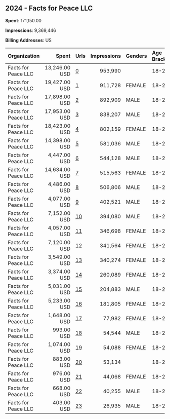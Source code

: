 ## 2024 - Facts for Peace LLC 
**Spent**: 171,150.00

**Impressions**: 9,369,446

**Billing Addresses**: US

|Organization|Spent|Urls|Impressions|Genders|Age Brackets|Country Codes|
|:---|---:|:---|---:|:---|:---|:---|
|Facts for Peace LLC|13,246.00 USD|[0](https://www.snap.com/political-ads/asset/649b00d3761474e3b1593743418abf4e73b8d91587ad508ac157551771bf04a1?mediaType=mp4)|953,990||18-29|united states|
|Facts for Peace LLC|19,427.00 USD|[1](https://www.snap.com/political-ads/asset/4d651bf8fabafd5b402aaf289ea8be7d7b0becc6450574864928b3a5e7ce37d3?mediaType=mp4)|911,728|FEMALE|18-24|united states|
|Facts for Peace LLC|17,898.00 USD|[2](https://www.snap.com/political-ads/asset/4d651bf8fabafd5b402aaf289ea8be7d7b0becc6450574864928b3a5e7ce37d3?mediaType=mp4)|892,909|MALE|18-24|united states|
|Facts for Peace LLC|17,953.00 USD|[3](https://www.snap.com/political-ads/asset/4d651bf8fabafd5b402aaf289ea8be7d7b0becc6450574864928b3a5e7ce37d3?mediaType=mp4)|838,207|MALE|18-24|united states|
|Facts for Peace LLC|18,423.00 USD|[4](https://www.snap.com/political-ads/asset/4d651bf8fabafd5b402aaf289ea8be7d7b0becc6450574864928b3a5e7ce37d3?mediaType=mp4)|802,159|FEMALE|18-24|united states|
|Facts for Peace LLC|14,398.00 USD|[5](https://www.snap.com/political-ads/asset/8fb61fe66e9ccfc3a910d7392dea91eef1e7976a508e9dfe13b44df903e8cf9e?mediaType=mp4)|581,036|MALE|18-24|united states|
|Facts for Peace LLC|4,447.00 USD|[6](https://www.snap.com/political-ads/asset/6ce49737cc81ba315c69cf6cb35c8cb981614180ee77d243f72c1fda1dde0eb6?mediaType=mp4)|544,128|MALE|18-24|united states|
|Facts for Peace LLC|14,634.00 USD|[7](https://www.snap.com/political-ads/asset/8fb61fe66e9ccfc3a910d7392dea91eef1e7976a508e9dfe13b44df903e8cf9e?mediaType=mp4)|515,563|FEMALE|18-24|united states|
|Facts for Peace LLC|4,486.00 USD|[8](https://www.snap.com/political-ads/asset/6ce49737cc81ba315c69cf6cb35c8cb981614180ee77d243f72c1fda1dde0eb6?mediaType=mp4)|506,806|MALE|18-24|united states|
|Facts for Peace LLC|4,077.00 USD|[9](https://www.snap.com/political-ads/asset/6ce49737cc81ba315c69cf6cb35c8cb981614180ee77d243f72c1fda1dde0eb6?mediaType=mp4)|402,521|MALE|18-24|united states|
|Facts for Peace LLC|7,152.00 USD|[10](https://www.snap.com/political-ads/asset/b4788ddb7ea15e15c95077cfdb895cdd048d3099da9527964596ac706cb0349b?mediaType=mp4)|394,080|MALE|18-24|united states|
|Facts for Peace LLC|4,057.00 USD|[11](https://www.snap.com/political-ads/asset/6ce49737cc81ba315c69cf6cb35c8cb981614180ee77d243f72c1fda1dde0eb6?mediaType=mp4)|346,698|FEMALE|18-24|united states|
|Facts for Peace LLC|7,120.00 USD|[12](https://www.snap.com/political-ads/asset/b4788ddb7ea15e15c95077cfdb895cdd048d3099da9527964596ac706cb0349b?mediaType=mp4)|341,564|FEMALE|18-24|united states|
|Facts for Peace LLC|3,549.00 USD|[13](https://www.snap.com/political-ads/asset/6ce49737cc81ba315c69cf6cb35c8cb981614180ee77d243f72c1fda1dde0eb6?mediaType=mp4)|340,274|FEMALE|18-24|united states|
|Facts for Peace LLC|3,374.00 USD|[14](https://www.snap.com/political-ads/asset/6ce49737cc81ba315c69cf6cb35c8cb981614180ee77d243f72c1fda1dde0eb6?mediaType=mp4)|260,089|FEMALE|18-24|united states|
|Facts for Peace LLC|5,031.00 USD|[15](https://www.snap.com/political-ads/asset/649b00d3761474e3b1593743418abf4e73b8d91587ad508ac157551771bf04a1?mediaType=mp4)|204,883|MALE|18-24|united states|
|Facts for Peace LLC|5,233.00 USD|[16](https://www.snap.com/political-ads/asset/649b00d3761474e3b1593743418abf4e73b8d91587ad508ac157551771bf04a1?mediaType=mp4)|181,805|FEMALE|18-24|united states|
|Facts for Peace LLC|1,648.00 USD|[17](https://www.snap.com/political-ads/asset/db191ca1b46a8eaaf990849622b3adee55a8e5a2cf2c7d3d9249345167f10682?mediaType=mp4)|77,982|FEMALE|18-24|united states|
|Facts for Peace LLC|993.00 USD|[18](https://www.snap.com/political-ads/asset/db191ca1b46a8eaaf990849622b3adee55a8e5a2cf2c7d3d9249345167f10682?mediaType=mp4)|54,544|MALE|18-24|united states|
|Facts for Peace LLC|1,074.00 USD|[19](https://www.snap.com/political-ads/asset/db191ca1b46a8eaaf990849622b3adee55a8e5a2cf2c7d3d9249345167f10682?mediaType=mp4)|54,088|FEMALE|18-24|united states|
|Facts for Peace LLC|883.00 USD|[20](https://www.snap.com/political-ads/asset/b4788ddb7ea15e15c95077cfdb895cdd048d3099da9527964596ac706cb0349b?mediaType=mp4)|53,134||18-29|united states|
|Facts for Peace LLC|976.00 USD|[21](https://www.snap.com/political-ads/asset/db191ca1b46a8eaaf990849622b3adee55a8e5a2cf2c7d3d9249345167f10682?mediaType=mp4)|44,068|FEMALE|18-24|united states|
|Facts for Peace LLC|668.00 USD|[22](https://www.snap.com/political-ads/asset/db191ca1b46a8eaaf990849622b3adee55a8e5a2cf2c7d3d9249345167f10682?mediaType=mp4)|40,255|MALE|18-24|united states|
|Facts for Peace LLC|403.00 USD|[23](https://www.snap.com/political-ads/asset/db191ca1b46a8eaaf990849622b3adee55a8e5a2cf2c7d3d9249345167f10682?mediaType=mp4)|26,935|MALE|18-24|united states|
